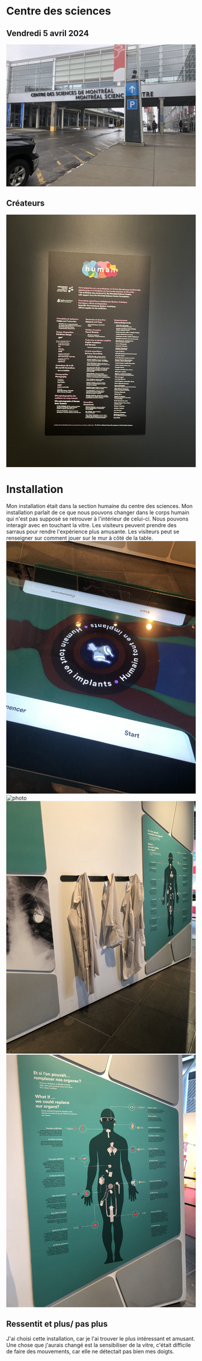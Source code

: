 # Centre des sciences

## Vendredi 5 avril 2024

![photo](media/photo_exterieure_centre_des_sciences.JPG)

## Créateurs
 ![photo](media/tableau_des_credits_section_humain.png)

# Installation
Mon installation était dans la section humaine du centre des sciences. Mon installation parlait de ce que nous pouvons changer dans le corps humain qui n'est pas supposé se retrouver à l'intérieur de celui-ci. Nous pouvons interagir avec en touchant la vitre. Les visiteurs peuvent prendre des sarraus pour rendre l'expérience plus amusante. Les visiteurs peut se renseigner sur comment jouer sur le mur à côté de la table.
![photo](media/photo_de_haut_table.JPG) ![photo](media/photo_complete_de_table.JPG) ![photo](media/photo_de_sarrau.JPG) ![photo](media/photo_de_mur_informatif.JPG) 

## Ressentit et plus/ pas plus
J'ai choisi cette installation, car je l'ai trouver le plus intéressant et amusant. Une chose que j'aurais changé est la sensibiliser de la vitre, c'était difficile de faire des mouvements, car elle ne détectait pas bien mes doigts.



